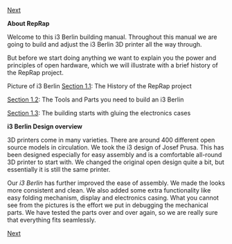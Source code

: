 [Next](https://github.com/laydrop/i3-Berlin/wiki/Section-2-Assembly-of-the-Y-Unit)

**About RepRap**

Welcome to this i3 Berlin building manual. Throughout this manual we are going to build and adjust the i3 Berlin 3D printer all the way through.

But before we start doing anything we want to explain you the power and principles of open hardware, which we will illustrate with a brief history of the RepRap project.

Picture of i3 Berlin [Section 1.1](https://github.com/laydrop/i3-Berlin/wiki/Section-1.1-History): The History of the RepRap project

[Section 1.2](https://github.com/laydrop/i3-Berlin/wiki/Section-1.2-Tools-and-Parts): The Tools and Parts you need to build an i3 Berlin

[Section 1.3](https://github.com/laydrop/i3-Berlin/wiki/Section-1.3-Preparing-Casings): The building starts with gluing the electronics cases

**i3 Berlin Design overview**

3D printers come in many varieties. There are around 400 different open source models in circulation. We took the i3 design of Josef Prusa. This has been designed especially for easy assembly and is a comfortable all-round 3D printer to start with. We changed the original open design quite a bit, but essentially it is still the same printer.

Our *i3 Berlin* has further improved the ease of assembly. We made the looks more consistent and clean. We also added some extra functionality like easy folding mechanism, display and electronics casing. What you cannot see from the pictures is the effort we put in debugging the mechanical parts. We have tested the parts over and over again, so we are really sure that everything fits seamlessly.

[Next](https://github.com/laydrop/i3-Berlin/wiki/Section-2-Assembly-of-the-Y-Unit)
